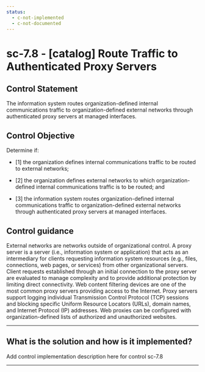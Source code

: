 ```yaml
---
status:
  - c-not-implemented
  - c-not-documented
---
```


# sc-7.8 - \[catalog\] Route Traffic to Authenticated Proxy Servers

## Control Statement

The information system routes organization-defined internal communications traffic to organization-defined external networks through authenticated proxy servers at managed interfaces.

## Control Objective

Determine if:

- \[1\] the organization defines internal communications traffic to be routed to external networks;

- \[2\] the organization defines external networks to which organization-defined internal communications traffic is to be routed; and

- \[3\] the information system routes organization-defined internal communications traffic to organization-defined external networks through authenticated proxy servers at managed interfaces.

## Control guidance

External networks are networks outside of organizational control. A proxy server is a server (i.e., information system or application) that acts as an intermediary for clients requesting information system resources (e.g., files, connections, web pages, or services) from other organizational servers. Client requests established through an initial connection to the proxy server are evaluated to manage complexity and to provide additional protection by limiting direct connectivity. Web content filtering devices are one of the most common proxy servers providing access to the Internet. Proxy servers support logging individual Transmission Control Protocol (TCP) sessions and blocking specific Uniform Resource Locators (URLs), domain names, and Internet Protocol (IP) addresses. Web proxies can be configured with organization-defined lists of authorized and unauthorized websites.

______________________________________________________________________

## What is the solution and how is it implemented?

Add control implementation description here for control sc-7.8

______________________________________________________________________
